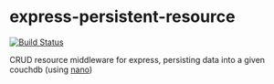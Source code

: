 # express-persistent-resource

[![Build Status](https://travis-ci.org/dominikschreiber/express-persistent-resource.svg?branch=master)](https://travis-ci.org/dominikschreiber/express-persistent-resource)

CRUD resource middleware for express, persisting data into a given couchdb (using [nano](https://github.com/dscape/nano))
